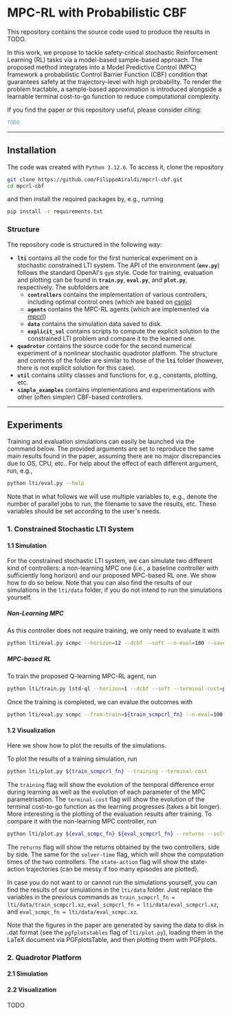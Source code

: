 # MPC-RL with Probabilistic CBF

This repository contains the source code used to produce the results in TODO.

In this work, we propose to tackle safety-critical stochastic Reinforcement Learning
(RL) tasks via a model-based sample-based approach. The proposed method integrates into
a Model Predictive Control (MPC) framework a probabilistic Control Barrier Function
(CBF) condition that guarantees safety at the trajectory-level with high probability. To
render the problem tractable, a sample-based approximation is introduced alongside a
learnable terminal cost-to-go function to reduce computational complexity.

If you find the paper or this repository useful, please consider citing:

```bibtex
TODO
```

---

## Installation

The code was created with `Python 3.12.6`. To access it, clone the repository

```bash
git clone https://github.com/FilippoAiraldi/mpcrl-cbf.git
cd mpcrl-cbf
```

and then install the required packages by, e.g., running

```bash
pip install -r requirements.txt
```

### Structure

The repository code is structured in the following way:

- **`lti`** contains all the code for the first numerical experiment on a stochastic
constrained LTI system. The API of the environment (**`env.py`**) follows the standard
OpenAI's `gym` style. Code for training, evaluation and plotting can be found in
**`train.py`**, **`eval.py`**, and **`plot.py`**, respectively. The subfolders are
  - **`controllers`** contains the implementation of various controllers, including
  optimal control ones (which are based on
  [csnlp](https://github.com/FilippoAiraldi/casadi-nlp))
  - **`agents`** contains the MPC-RL agents (which are implemented via
  [mpcrl](https://github.com/FilippoAiraldi/mpc-reinforcement-learning))
  - **`data`** contains the simulation data saved to disk.
  - **`explicit_sol`** contains scripts to compute the explicit solution to the
  constrained LTI problem and compare it to the learned one.
- **`quadrotor`** contains the source code for the second numerical experiment of a
nonlinear stochastic quadrotor platform. The structure and contents of the folder are
similar to those of the **`lti`** folder (however, there is not explicit solution for
this case).
- **`util`** contains utility classes and functions for, e.g., constants, plotting, etc.
- **`simple_examples`** contains implementations and experimentations with other (often
simpler) CBF-based controllers.

---

## Experiments

Training and evaluation simulations can easily be launched via the command below. The
provided arguments are set to reproduce the same main results found in the paper,
assuming there are no major discrepancies due to OS, CPU, etc.. For help about the
effect of each different argument, run, e.g.,

```bash
python lti/eval.py --help
```

Note that in what follows we will use multiple variables to, e.g., denote the number of
parallel jobs to run, the filename to save the results, etc. These variables should be
set according to the user's needs.

### 1. Constrained Stochastic LTI System

#### 1.1 Simulation

For the constrained stochastic LTI system, we can simulate two different kind of
controllers: a non-learning MPC one (i.e., a baseline controller with sufficiently long
horizon) and our proposed MPC-based RL one. We show how to do so below. Note that you
can also find the results of our simulations in the `lti/data` folder, if you do not
intend to run the simulations yourself.

##### Non-Learning MPC

As this controller does not require training, we only need to evaluate it with

```bash
python lti/eval.py scmpc --horizon=12 --dcbf --soft --n-eval=100 --save=${eval_scmpc_fn} --n-jobs=${number_of_parallel_jobs}
```

##### MPC-based RL

To train the proposed Q-learning MPC-RL agent, run

```bash
python lti/train.py lstd-ql --horizon=1 --dcbf --soft --terminal-cost=pwqnn --save=${train_scmpcrl_fn} --n-jobs=${number_of_parallel_jobs}
```

Once the training is completed, we can evalue the outcomes with

```bash
python lti/eval.py scmpc --from-train=${train_scmpcrl_fn} --n-eval=100 --save=${eval_scmpcrl_fn} --n-jobs=${number_of_parallel_jobs}
```

#### 1.2 Visualization

Here we show how to plot the results of the simulations.

To plot the results of a training simulation, run

```bash
python lti/plot.py ${train_scmpcrl_fn} --training --terminal-cost
```

The `training` flag will show the evolution of the temporal difference error during
learning as well as the evolution of each parameter of the MPC parametrisation. The
`terminal-cost` flag will show the evolution of the terminal cost-to-go function as the
learning progresses (takes a bit longer). More interesting is the plotting of the
evaluation results after training. To compare it with the non-learning MPC controller,
run

```bash
python lti/plot.py ${eval_scmpc_fn} ${eval_scmpcrl_fn} --returns --solver-time --state-action
```

The `returns` flag will show the returns obtained by the two controllers, side by side.
The same for the `solver-time` flag, which will show the computation times of the two
controllers. The `state-action` flag will show the state-action trajectories (can be
messy if too many episodes are plotted).

In case you do not want to or cannot run the simulations yourself, you can find the
results of our simulations in the `lti/data` folder. Just replace the variables in the
previous commands as  `train_scmpcrl_fn = lti/data/train_scmpcrl.xz`,
`eval_scmpcrl_fn = lti/data/eval_scmpcrl.xz`, and
`eval_scmpc_fn = lti/data/eval_scmpc.xz`.

Note that the figures in the paper are generated by saving the data to disk in .dat
format (see the `pgfplotstables` flag of `lti/plot.py`), loading them in the LaTeX
document via PGFplotsTable, and then plotting them with PGFplots.

### 2. Quadrotor Platform

#### 2.1 Simulation

#### 2.2 Visualization

TODO
